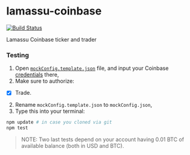 lamassu-coinbase
================

[![Build Status](https://travis-ci.org/lamassu/lamassu-coinbase.svg)](https://travis-ci.org/lamassu/lamassu-coinbase)

Lamassu Coinbase ticker and trader


### Testing

1. Open [`mockConfig.template.json`](https://github.com/lamassu/lamassu-coinbase/blob/master/test/mockConfig.template.json) file, and input your Coinbase [credentials](https://exchange.coinbase.com/settings) there,
2. Make sure to authorize:
  - [x] Trade.
2. Rename `mockConfig.template.json` to `mockConfig.json`,
3. Type this into your terminal:

```bash
npm update # in case you cloned via git
npm test
```

> NOTE: Two last tests depend on your account having 0.01 BTC of available balance (both in USD and BTC).
